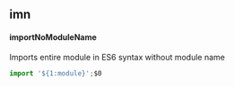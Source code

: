 ## imn
#### importNoModuleName
Imports entire module in ES6 syntax without module name
```js
import '${1:module}';$0
```